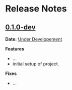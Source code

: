 # Release Notes

## [0.1.0-dev]

__Date:__ [Under Developement](https://github.com/aniketmaithani/workshop-web/issues/1)

__Features__

- ...
- initial setup of project.

__Fixes__

- ...

[0.1.0-dev]: https://github.com/aniketmaithani/workshop-web/compare/v0.0.0...master
